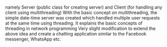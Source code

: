 namely Server (public class for creating server) and Client (for handling any client using multithreading)
With the basic concept on multithreading, the simple date-time server was created which handled multiple user requests at the same time using threading.
It explains the basic concepts of threading in network programming
Very slight modification to extend the above idea and create a chatting application similar to the Facebook messenger, WhatsApp etc.
